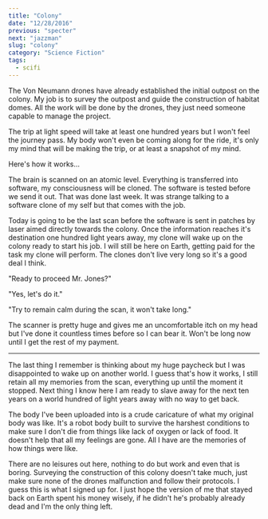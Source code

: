 ```yaml
---
title: "Colony"
date: "12/28/2016"
previous: "specter"
next: "jazzman"
slug: "colony"
category: "Science Fiction"
tags:
  - scifi
---
```


The Von Neumann drones have already established the initial outpost on the colony. My job is to survey the outpost and guide the construction of habitat domes. All the work will be done by the drones, they just need someone capable to manage the project.

The trip at light speed will take at least one hundred years but I won't feel the journey pass. My body won't even be coming along for the ride, it's only my mind that will be making the trip, or at least a snapshot of my mind.

Here's how it works...

The brain is scanned on an atomic level. Everything is transferred into software, my consciousness will be cloned. The software is tested before we send it out. That was done last week. It was strange talking to a software clone of my self but that comes with the job.

Today is going to be the last scan before the software is sent in patches by laser aimed directly towards the colony. Once the information reaches it's destination one hundred light years away, my clone will wake up on the colony ready to start his job. I will still be here on Earth, getting paid for the task my clone will perform. The clones don't live very long so it's a good deal I think.

"Ready to proceed Mr. Jones?"

"Yes, let's do it."

"Try to remain calm during the scan, it won't take long."

The scanner is pretty huge and gives me an uncomfortable itch on my head but I've done it countless times before so I can bear it. Won't be long now until I get the rest of my payment.

---

The last thing I remember is thinking about my huge paycheck but I was disappointed to wake up on another world. I guess that's how it works, I still retain all my memories from the scan, everything up until the moment it stopped. Next thing I know here I am ready to slave away for the next ten years on a world hundred of light years away with no way to get back.

The body I've been uploaded into is a crude caricature of what my original body was like. It's a robot body built to survive the harshest conditions to make sure I don't die from things like lack of oxygen or lack of food. It doesn't help that all my feelings are gone. All I have are the memories of how things were like.

There are no leisures out here, nothing to do but work and even that is boring. Surveying the construction of this colony doesn't take much, just make sure none of the drones malfunction and follow their protocols. I guess this is what I signed up for. I just hope the version of me that stayed back on Earth spent his money wisely, if he didn't he's probably already dead and I'm the only thing left.

